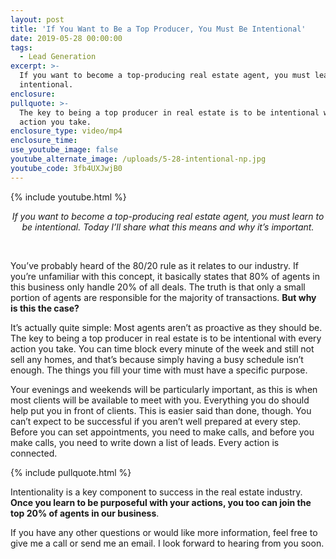 ```yaml
---
layout: post
title: 'If You Want to Be a Top Producer, You Must Be Intentional'
date: 2019-05-28 00:00:00
tags:
  - Lead Generation
excerpt: >-
  If you want to become a top-producing real estate agent, you must learn to be
  intentional.
enclosure:
pullquote: >-
  The key to being a top producer in real estate is to be intentional with every
  action you take.
enclosure_type: video/mp4
enclosure_time:
use_youtube_image: false
youtube_alternate_image: /uploads/5-28-intentional-np.jpg
youtube_code: 3fb4UXJwjB0
---
```


{% include youtube.html %}

<center><em>If you want to become a top-producing real estate agent, you must learn to be intentional. Today I&rsquo;ll share what this means and why it&rsquo;s important.</em></center>

&nbsp;

You’ve probably heard of the 80/20 rule as it relates to our industry. If you’re unfamiliar with this concept, it basically states that 80% of agents in this business only handle 20% of all deals. The truth is that only a small portion of agents are responsible for the majority of transactions. **But why is this the case?**

It’s actually quite simple: Most agents aren’t as proactive as they should be. The key to being a top producer in real estate is to be intentional with every action you take. You can time block every minute of the week and still not sell any homes, and that’s because simply having a busy schedule isn’t enough. The things you fill your time with must have a specific purpose.

Your evenings and weekends will be particularly important, as this is when most clients will be available to meet with you. Everything you do should help put you in front of clients. This is easier said than done, though. You can’t expect to be successful if you aren’t well prepared at every step. Before you can set appointments, you need to make calls, and before you make calls, you need to write down a list of leads. Every action is connected.

{% include pullquote.html %}

Intentionality is a key component to success in the real estate industry. **Once you learn to be purposeful with your actions, you too can join the top 20% of agents in our business**.

If you have any other questions or would like more information, feel free to give me a call or send me an email. I look forward to hearing from you soon.